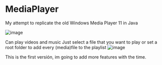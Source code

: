 # MediaPlayer
My attempt to replicate the old Windows Media Player 11 in Java

![image](https://user-images.githubusercontent.com/100802754/213898534-f2a3e097-2269-4596-b397-bb6440e60f3d.png)

Can play videos and music
Just select a file that you want to play or set a root folder to add every (media)file to the playlist
![image](https://user-images.githubusercontent.com/100802754/213898667-ed26aec7-2438-40d8-aae0-e787dfdba7ee.png)

This is the first versión, im going to add more features with the time.
